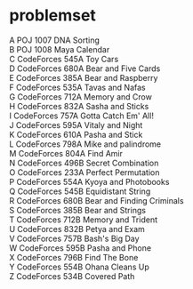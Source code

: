 # problemset

A 	POJ 1007 	DNA Sorting  
B 	POJ 1008 	Maya Calendar  
C 	CodeForces 545A 	Toy Cars  
D 	CodeForces 680A 	Bear and Five Cards  
E 	CodeForces 385A 	Bear and Raspberry  
F 	CodeForces 535A 	Tavas and Nafas   
G 	CodeForces 712A 	Memory and Crow  
H 	CodeForces 832A 	Sasha and Sticks  
I 	CodeForces 757A 	Gotta Catch Em' All!  
J 	CodeForces 595A 	Vitaly and Night  
K 	CodeForces 610A 	Pasha and Stick  
L 	CodeForces 798A 	Mike and palindrome  
M 	CodeForces 804A 	Find Amir  
N 	CodeForces 496B 	Secret Combination  
O 	CodeForces 233A 	Perfect Permutation  
P 	CodeForces 554A 	Kyoya and Photobooks   
Q 	CodeForces 545B 	Equidistant String  
R 	CodeForces 680B 	Bear and Finding Criminals  
S 	CodeForces 385B 	Bear and Strings  
T 	CodeForces 712B 	Memory and Trident    
U 	CodeForces 832B 	Petya and Exam  
V 	CodeForces 757B 	Bash's Big Day  
W 	CodeForces 595B 	Pasha and Phone  
X 	CodeForces 796B 	Find The Bone  
Y 	CodeForces 554B 	Ohana Cleans Up  
Z 	CodeForces 534B 	Covered Path  
